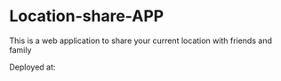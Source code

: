 # Location-share-APP
This is a web application to share your current location with friends and family
 
Deployed at:
  
